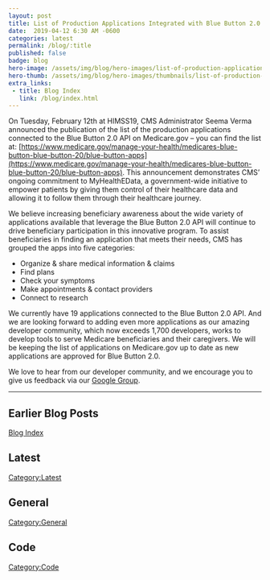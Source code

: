 ```yaml
---
layout: post
title: List of Production Applications Integrated with Blue Button 2.0 Now on Medicare.gov
date:  2019-04-12 6:30 AM -0600
categories: latest
permalink: /blog/:title
published: false
badge: blog
hero-image: /assets/img/blog/hero-images/list-of-production-applications.jpg
hero-thumb: /assets/img/blog/hero-images/thumbnails/list-of-production-applications.jpg
extra_links:
 - title: Blog Index
   link: /blog/index.html
---
```


On Tuesday, February 12th at HIMSS19, CMS Administrator Seema Verma announced the publication of the list of the production applications connected to the Blue Button 2.0 API on Medicare.gov – you can find the list at: [https://www.medicare.gov/manage-your-health/medicares-blue-button-blue-button-20/blue-button-apps](https://www.medicare.gov/manage-your-health/medicares-blue-button-blue-button-20/blue-button-apps). This announcement demonstrates CMS’ ongoing commitment to MyHealthEData, a government-wide initiative to empower patients by giving them control of their healthcare data and allowing it to follow them through their healthcare journey. 

We believe increasing beneficiary awareness about the wide variety of applications available that leverage the Blue Button 2.0 API will continue to drive beneficiary participation in this innovative program. To assist beneficiaries in finding an application that meets their needs, CMS has grouped the apps into five categories:
  - Organize & share medical information & claims
  - Find plans
  - Check your symptoms
  - Make appointments & contact providers
  - Connect to research
  
We currently have 19 applications connected to the Blue Button 2.0 API. And we are looking forward to adding even more applications as our amazing developer community, which now exceeds 1,700 developers, works to develop tools to serve Medicare beneficiaries and their caregivers. We will be keeping the list of applications on Medicare.gov up to date as new applications are approved for Blue Button 2.0.

We love to hear from our developer community, and we encourage you to give us feedback via our [Google Group](https://groups.google.com/forum/#!forum/Developer-group-for-cms-blue-button-api).

---
## Earlier Blog Posts

[Blog Index](/blog/)

## Latest
[Category:Latest](/blog/category/latest.html)

## General
[Category:General](/blog/category/general.html)

## Code
[Category:Code](/blog/category/code.html)
